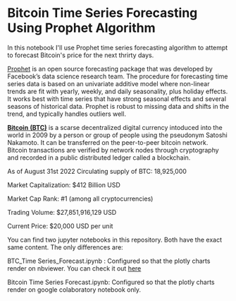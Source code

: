 # Bitcoin Time Series Forecasting Using Prophet Algorithm 

In this notebook I'll use Prophet time series forecasting algorithm to attempt to forecast Bitcoin's price for the next thrirty days.

[Prophet](https://facebook.github.io/prophet/) is an open source forecasting package that was developed by Facebook’s data science research team. The procedure for forecasting time series data is based on an univariate additive model where non-linear trends are fit with yearly, weekly, and daily seasonality, plus holiday effects. It works best with time series that have strong seasonal effects and several seasons of historical data. Prophet is robust to missing data and shifts in the trend, and typically handles outliers well.


[**Bitcoin** **(BTC)**](https://www.coingecko.com/en/coins/bitcoin) is a scarse decentralized digital currency intoduced into the world in 2009 by a person or group of people using the pseudonym Satoshi Nakamoto. It can be transferred on the peer-to-peer bitcoin network. Bitcoin transactions are verified by network nodes through cryptography and recorded in a public distributed ledger called a blockchain.


As of August 31st 2022
Circulating supply of BTC: 18,925,000

Market Capitalization: $412 Billion USD

Market Cap Rank: #1 (among all cryptocurrencies)

Trading Volume: $27,851,916,129 USD

Current Price: $20,000 USD per unit


You can find two jupyter notebooks in this repository. Both have the exact same content. The only differences are:

BTC_Time Series_Forecast.ipynb : Configured so that the plotly charts render on nbviewer. You can check it out [here](https://nbviewer.org/github/efrenmo/Forecasting_BTC_with_Prophet/blob/77f599770ee2602055edc932d0758dadd00f78cc/BTC_Time%20Series_Forecast.ipynb)

Bitcoin Time Series Forecast.ipynb: Configured so that the plotly charts render on google colaboratory notebook only. 
